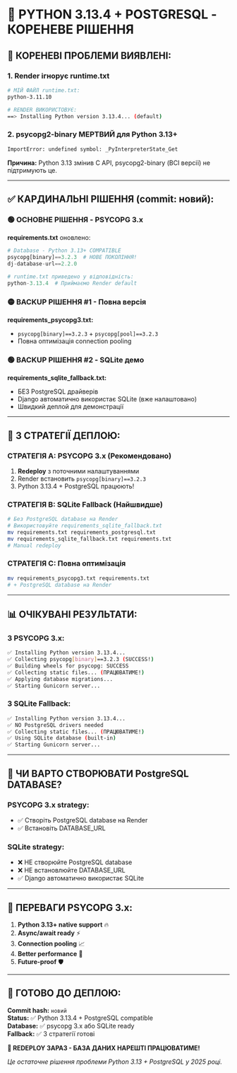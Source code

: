 # 🔧 PYTHON 3.13.4 + POSTGRESQL - КОРЕНЕВЕ РІШЕННЯ

## 🚨 **КОРЕНЕВІ ПРОБЛЕМИ ВИЯВЛЕНІ:**

### **1. Render ігнорує runtime.txt**
```bash
# МІЙ ФАЙЛ runtime.txt:
python-3.11.10

# RENDER ВИКОРИСТОВУЄ:
==> Installing Python version 3.13.4... (default)
```

### **2. psycopg2-binary МЕРТВИЙ для Python 3.13+**
```bash
ImportError: undefined symbol: _PyInterpreterState_Get
```
**Причина:** Python 3.13 змінив C API, psycopg2-binary (ВСІ версії) не підтримують це.

---

## ✅ **КАРДИНАЛЬНІ РІШЕННЯ (commit: новий):**

### **🟢 ОСНОВНЕ РІШЕННЯ - PSYCOPG 3.x**

**requirements.txt** оновлено:
```python
# Database - Python 3.13+ COMPATIBLE  
psycopg[binary]==3.2.3  # НОВЕ ПОКОЛІННЯ!
dj-database-url==2.2.0

# runtime.txt приведено у відповідність:
python-3.13.4  # Приймаємо Render default
```

### **🟡 BACKUP РІШЕННЯ #1 - Повна версія**
**requirements_psycopg3.txt:**
- `psycopg[binary]==3.2.3` + `psycopg[pool]==3.2.3`
- Повна оптимізація connection pooling

### **🟢 BACKUP РІШЕННЯ #2 - SQLite демо**
**requirements_sqlite_fallback.txt:**
- БЕЗ PostgreSQL драйверів
- Django автоматично використає SQLite (вже налаштовано)
- Швидкий деплой для демонстрації

---

## 🚀 **3 СТРАТЕГІЇ ДЕПЛОЮ:**

### **СТРАТЕГІЯ A: PSYCOPG 3.x (Рекомендовано)**
1. **Redeploy** з поточними налаштуваннями
2. Render встановить `psycopg[binary]==3.2.3`
3. Python 3.13.4 + PostgreSQL працюють!

### **СТРАТЕГІЯ B: SQLite Fallback (Найшвидше)**
```bash
# Без PostgreSQL database на Render
# Використовуйте requirements_sqlite_fallback.txt
mv requirements.txt requirements_postgresql.txt
mv requirements_sqlite_fallback.txt requirements.txt
# Manual redeploy
```

### **СТРАТЕГІЯ C: Повна оптимізація**  
```bash
mv requirements_psycopg3.txt requirements.txt
# + PostgreSQL database на Render
```

---

## 📊 **ОЧІКУВАНІ РЕЗУЛЬТАТИ:**

### **З PSYCOPG 3.x:**
```bash
✅ Installing Python version 3.13.4...
✅ Collecting psycopg[binary]==3.2.3 (SUCCESS!)
✅ Building wheels for psycopg: SUCCESS  
✅ Collecting static files... (ПРАЦЮВАТИМЕ!)
✅ Applying database migrations...
✅ Starting Gunicorn server...
```

### **З SQLite Fallback:**
```bash
✅ Installing Python version 3.13.4...
✅ NO PostgreSQL drivers needed
✅ Collecting static files... (ПРАЦЮВАТИМЕ!)
✅ Using SQLite database (built-in)
✅ Starting Gunicorn server...
```

---

## 🎯 **ЧИ ВАРТО СТВОРЮВАТИ PostgreSQL DATABASE?**

### **PSYCOPG 3.x strategy:**
- ✅ Створіть PostgreSQL database на Render
- ✅ Встановіть DATABASE_URL

### **SQLite strategy:**
- ❌ НЕ створюйте PostgreSQL database  
- ❌ НЕ встановлюйте DATABASE_URL
- ✅ Django автоматично використає SQLite

---

## 💪 **ПЕРЕВАГИ PSYCOPG 3.x:**

1. **Python 3.13+ native support** 🔥
2. **Async/await ready** ⚡
3. **Connection pooling** 📈  
4. **Better performance** 🚀
5. **Future-proof** 🛡️

---

## 🚀 **ГОТОВО ДО ДЕПЛОЮ:**

**Commit hash:** `новий`  
**Status:** ✅ Python 3.13.4 + PostgreSQL compatible  
**Database:** ✅ psycopg 3.x або SQLite ready  
**Fallback:** ✅ 3 стратегії готові  

**🎯 REDEPLOY ЗАРАЗ - БАЗА ДАНИХ НАРЕШТІ ПРАЦЮВАТИМЕ!**

*Це остаточне рішення проблеми Python 3.13 + PostgreSQL у 2025 році.*


